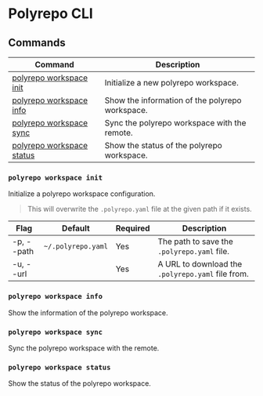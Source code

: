 # Polyrepo CLI

## Commands

| Command                                                 | Description                                     |
| ------------------------------------------------------- | ----------------------------------------------- |
| [polyrepo workspace init](#polyrepo-workspace-init)     | Initialize a new polyrepo workspace.            |
| [polyrepo workspace info](#polyrepo-workspace-info)     | Show the information of the polyrepo workspace. |
| [polyrepo workspace sync](#polyrepo-workspace-sync)     | Sync the polyrepo workspace with the remote.    |
| [polyrepo workspace status](#polyrepo-workspace-status) | Show the status of the polyrepo workspace.      |

### `polyrepo workspace init`

Initialize a polyrepo workspace configuration.

> This will overwrite the `.polyrepo.yaml` file at the given path if it exists.

| Flag       | Default            | Required | Description                                       |
| ---------- | ------------------ | -------- | ------------------------------------------------- |
| -p, --path | `~/.polyrepo.yaml` | Yes      | The path to save the `.polyrepo.yaml` file.       |
| -u, --url  |                    | Yes      | A URL to download the `.polyrepo.yaml` file from. |

### `polyrepo workspace info`

Show the information of the polyrepo workspace.

### `polyrepo workspace sync`

Sync the polyrepo workspace with the remote.

### `polyrepo workspace status`

Show the status of the polyrepo workspace.

